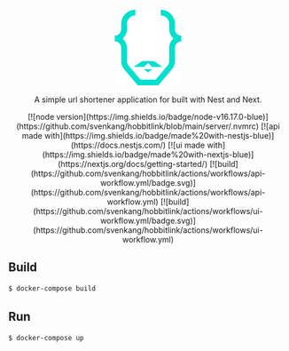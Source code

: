 <p align="center">
  <a href="https://github.com/svenkang/hobbitlink" target="blank"><img src="https://github.com/svenkang/hobbitlink/blob/main/ui/public/images/logo.svg" width="120" alt="Hobbitlink Logo" /></a>
</p>
<p align="center">A simple url shortener application for built with Nest and Next.</p>
<p align="center">
  [![node version](https://img.shields.io/badge/node-v16.17.0-blue)](https://github.com/svenkang/hobbitlink/blob/main/server/.nvmrc) 
  [![api made with](https://img.shields.io/badge/made%20with-nestjs-blue)](https://docs.nestjs.com/) 
  [![ui made with](https://img.shields.io/badge/made%20with-nextjs-blue)](https://nextjs.org/docs/getting-started/) 
  [![build](https://github.com/svenkang/hobbitlink/actions/workflows/api-workflow.yml/badge.svg)](https://github.com/svenkang/hobbitlink/actions/workflows/api-workflow.yml)
  [![build](https://github.com/svenkang/hobbitlink/actions/workflows/ui-workflow.yml/badge.svg)](https://github.com/svenkang/hobbitlink/actions/workflows/ui-workflow.yml)
</p>

## Build
```bash
$ docker-compose build
```

## Run
```bash
$ docker-compose up
```
